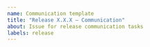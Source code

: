 ```yaml
---
name: Communication template
title: "Release X.X.X — Communication"
about: Issue for release communication tasks
labels: release
---
```

